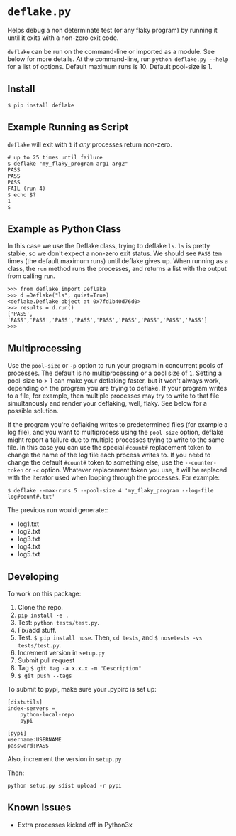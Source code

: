 # `deflake.py`

Helps debug a non determinate test (or any flaky program) by running it until it exits with a non-zero exit code.

`deflake` can be run on the command-line or imported as a module. See below for more details.
At the command-line, run `python deflake.py --help` for a list of options. Default maximum runs is
10. Default pool-size is 1. 

## Install

`$ pip install deflake`

## Example Running as Script
`deflake` will exit with `1` if *any* processes return  non-zero.

```
# up to 25 times until failure
$ deflake "my_flaky_program arg1 arg2"
PASS
PASS
PASS
FAIL (run 4)
$ echo $?
1
$
```

## Example as Python Class
In this case we use the Deflake class, trying to deflake `ls`. `ls`
is pretty stable, so we don't expect a non-zero exit status.
We should see `PASS` ten times (the default maximum runs) until deflake gives up.
When running as a class, the `run` method runs the processes, and returns a list
with the output from calling `run`.

```
>>> from deflake import Deflake
>>> d =Deflake("ls", quiet=True)
<deflake.Deflake object at 0x7fd1b40d76d0>
>>> results = d.run()
['PASS', 'PASS','PASS','PASS','PASS','PASS','PASS','PASS','PASS','PASS']
>>>
```

## Multiprocessing
Use the `pool-size` or `-p` option to run your program in concurrent pools of processes. The default is no multiprocessing
or a pool size of `1`. Setting a pool-size to > 1 can make your deflaking faster,
but it won't always work, depending on the program you are trying to deflake. If your program
writes to a file, for example, then multiple processes may try to write to that file simultanously and
render your deflaking, well, flaky. See below for a possible solution. 

If the program you're deflaking writes to predetermined files (for example a log file), and you want
to multiprocess using the `pool-size` option, deflake might report a failure due to multiple processes
trying to write to the same file. In this case you can use the special `#count#` replacement token to change the name of the log
file each process writes to. If you need to change the default `#count#` token to something else, use
the `--counter-token` or `-c` option. Whatever replacement token you use, it will be replaced
with the iterator used when looping through the processes. For example:

```
$ deflake --max-runs 5 --pool-size 4 'my_flaky_program --log-file log#count#.txt'
```

The previous run would generate::

- log1.txt
- log2.txt
- log3.txt
- log4.txt
- log5.txt

## Developing
To work on this package:

1. Clone the repo.
1. `pip install -e .`
1. Test: `python tests/test.py`.
1. Fix/add stuff.
1. Test. `$ pip install nose`. Then, `cd tests`, and  `$ nosetests -vs tests/test.py`.
1. Increment version in `setup.py`
1. Submit pull request
1. Tag `$ git tag -a x.x.x -m "Description"`
1. `$ git push --tags`

To submit to pypi, make sure your .pypirc is set up:

```
[distutils]
index-servers =
    python-local-repo
    pypi

[pypi]
username:USERNAME
password:PASS
```

Also, increment the version in `setup.py`

Then:

```
python setup.py sdist upload -r pypi
```

## Known Issues
- Extra processes kicked off in Python3x
